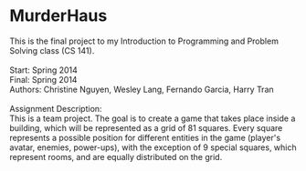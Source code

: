 # MurderHaus
This is the final project to my Introduction to Programming and Problem Solving class (CS 141).<br>
<br>
Start: Spring 2014<br>
Final: Spring 2014<br>
Authors: Christine Nguyen, Wesley Lang, Fernando Garcia, Harry Tran<br>
<br>
Assignment Description:<br>
This is a team project. The goal is to create a game that takes place inside a building, which will be represented as a grid of 81 squares. 
Every square represents a possible position for different entities in the game (player's avatar, enemies, power-ups), 
with the exception of 9 special squares, which represent rooms, and are equally distributed on the grid.
